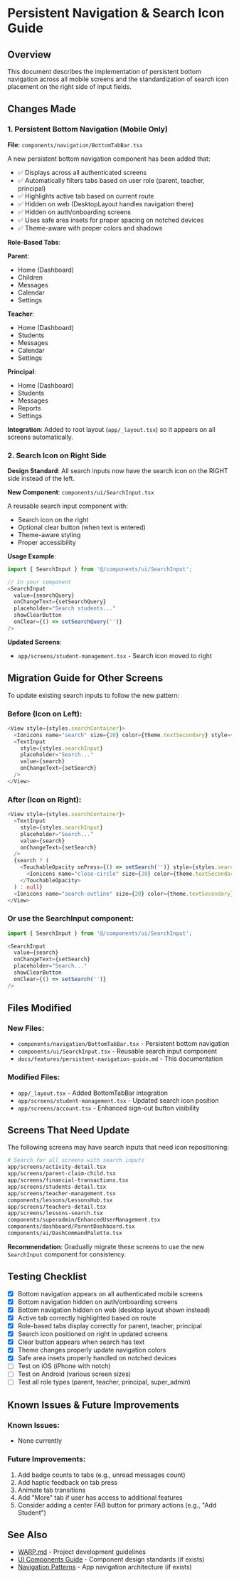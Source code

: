 # Persistent Navigation & Search Icon Guide

## Overview

This document describes the implementation of persistent bottom navigation across all mobile screens and the standardization of search icon placement on the right side of input fields.

## Changes Made

### 1. Persistent Bottom Navigation (Mobile Only)

**File**: `components/navigation/BottomTabBar.tsx`

A new persistent bottom navigation component has been added that:
- ✅ Displays across all authenticated screens
- ✅ Automatically filters tabs based on user role (parent, teacher, principal)
- ✅ Highlights active tab based on current route
- ✅ Hidden on web (DesktopLayout handles navigation there)
- ✅ Hidden on auth/onboarding screens
- ✅ Uses safe area insets for proper spacing on notched devices
- ✅ Theme-aware with proper colors and shadows

**Role-Based Tabs**:

**Parent**:
- Home (Dashboard)
- Children
- Messages
- Calendar
- Settings

**Teacher**:
- Home (Dashboard)
- Students
- Messages
- Calendar
- Settings

**Principal**:
- Home (Dashboard)
- Students
- Messages
- Reports
- Settings

**Integration**: Added to root layout (`app/_layout.tsx`) so it appears on all screens automatically.

### 2. Search Icon on Right Side

**Design Standard**: All search inputs now have the search icon on the RIGHT side instead of the left.

**New Component**: `components/ui/SearchInput.tsx`

A reusable search input component with:
- Search icon on the right
- Optional clear button (when text is entered)
- Theme-aware styling
- Proper accessibility

**Usage Example**:

```typescript path=null start=null
import { SearchInput } from '@/components/ui/SearchInput';

// In your component
<SearchInput
  value={searchQuery}
  onChangeText={setSearchQuery}
  placeholder="Search students..."
  showClearButton
  onClear={() => setSearchQuery('')}
/>
```

**Updated Screens**:
- `app/screens/student-management.tsx` - Search icon moved to right

## Migration Guide for Other Screens

To update existing search inputs to follow the new pattern:

### Before (Icon on Left):
```typescript path=null start=null
<View style={styles.searchContainer}>
  <Ionicons name="search" size={20} color={theme.textSecondary} style={styles.searchIcon} />
  <TextInput
    style={styles.searchInput}
    placeholder="Search..."
    value={search}
    onChangeText={setSearch}
  />
</View>
```

### After (Icon on Right):
```typescript path=null start=null
<View style={styles.searchContainer}>
  <TextInput
    style={styles.searchInput}
    placeholder="Search..."
    value={search}
    onChangeText={setSearch}
  />
  {search ? (
    <TouchableOpacity onPress={() => setSearch('')} style={styles.searchIcon}>
      <Ionicons name="close-circle" size={20} color={theme.textSecondary} />
    </TouchableOpacity>
  ) : null}
  <Ionicons name="search-outline" size={20} color={theme.textSecondary} style={styles.searchIcon} />
</View>
```

### Or use the SearchInput component:
```typescript path=null start=null
import { SearchInput } from '@/components/ui/SearchInput';

<SearchInput
  value={search}
  onChangeText={setSearch}
  placeholder="Search..."
  showClearButton
  onClear={() => setSearch('')}
/>
```

## Files Modified

### New Files:
- `components/navigation/BottomTabBar.tsx` - Persistent bottom navigation
- `components/ui/SearchInput.tsx` - Reusable search input component
- `docs/features/persistent-navigation-guide.md` - This documentation

### Modified Files:
- `app/_layout.tsx` - Added BottomTabBar integration
- `app/screens/student-management.tsx` - Updated search icon position
- `app/screens/account.tsx` - Enhanced sign-out button visibility

## Screens That Need Update

The following screens may have search inputs that need icon repositioning:

```bash
# Search for all screens with search inputs
app/screens/activity-detail.tsx
app/screens/parent-claim-child.tsx
app/screens/financial-transactions.tsx
app/screens/students-detail.tsx
app/screens/teacher-management.tsx
components/lessons/LessonsHub.tsx
app/screens/teachers-detail.tsx
app/screens/lessons-search.tsx
components/superadmin/EnhancedUserManagement.tsx
components/dashboard/ParentDashboard.tsx
components/ai/DashCommandPalette.tsx
```

**Recommendation**: Gradually migrate these screens to use the new `SearchInput` component for consistency.

## Testing Checklist

- [x] Bottom navigation appears on all authenticated mobile screens
- [x] Bottom navigation hidden on auth/onboarding screens
- [x] Bottom navigation hidden on web (desktop layout shown instead)
- [x] Active tab correctly highlighted based on route
- [x] Role-based tabs display correctly for parent, teacher, principal
- [x] Search icon positioned on right in updated screens
- [x] Clear button appears when search has text
- [x] Theme changes properly update navigation colors
- [x] Safe area insets properly handled on notched devices
- [ ] Test on iOS (iPhone with notch)
- [ ] Test on Android (various screen sizes)
- [ ] Test all role types (parent, teacher, principal, super_admin)

## Known Issues & Future Improvements

### Known Issues:
- None currently

### Future Improvements:
1. Add badge counts to tabs (e.g., unread messages count)
2. Add haptic feedback on tab press
3. Animate tab transitions
4. Add "More" tab if user has access to additional features
5. Consider adding a center FAB button for primary actions (e.g., "Add Student")

## See Also

- [WARP.md](../../WARP.md) - Project development guidelines
- [UI Components Guide](../governance/ui-components.md) - Component design standards (if exists)
- [Navigation Patterns](../governance/navigation-patterns.md) - App navigation architecture (if exists)
